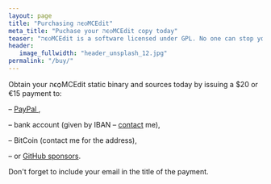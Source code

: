 ```yaml
---
layout: page
title: "Purchasing הϵѻMCEdit"
meta_title: "Puchase your הϵѻMCEdit copy today"
teaser: "הϵѻMCEdit is a software licensed under GPL. No one can stop you from distributing it further. You may also obtain it somewhere for free – no problem! However, by paying for your copy you'll get «<a href='/buy/Benefits/'>benefits</a>» like support and 7 customization requests per year."
header:
   image_fullwidth: "header_unsplash_12.jpg"
permalink: "/buy/"
---
```


<p>
Obtain your הϵѻMCEdit static binary and sources today by issuing a $20 or €15 payment to:<br/>
<p>
– <a href="https://www.paypal.com/cgi-bin/webscr?cmd=_s-xclick&hosted_button_id=D54B3S7C6HGME">
PayPal
</a>,
</p>
<p>
– bank account (given by IBAN – <a href="mailto:sgniazdowski@gmail.com">contact</a> me),
</p>
<p>
– BitCoin (contact me for the address),
</p>
<p>
– or <a href="https://github.com/sponsors/psprint">GitHub sponsors</a>.
</p>

Don't forget to include your email in the title of the payment.
